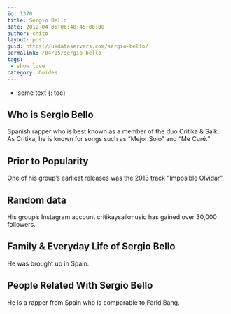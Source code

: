 ```yaml
---
id: 1370
title: Sergio Bello
date: 2012-04-05T06:48:45+00:00
author: chito
layout: post
guid: https://ukdataservers.com/sergio-bello/
permalink: /04/05/sergio-bello
tags:
 - show love
category: Guides
---
```


* some text
{: toc}
          
          
## Who is  Sergio Bello
                  
                  
                  
Spanish rapper who is best known as a member of the duo Critika & Saik. As Critika, he is known for songs such as &#8220;Mejor Solo&#8221; and &#8220;Me Curé.&#8221;
                  
                
                
                
## Prior to Popularity 
                  
                  
                  
One of his group&#8217;s earliest releases was the 2013 track &#8220;Imposible Olvidar&#8221;. 
                  
                
                
                
## Random data 
                  
                  
                  
His group&#8217;s Instagram account critikaysaikmusic has gained over 30,000 followers. 
                  
                
                
                
## Family & Everyday Life of Sergio Bello
                  
                  
                  
He was brought up in Spain. 
                  
                
                
                
## People Related With  Sergio Bello
                  
                  
                  
He is a rapper from Spain who is comparable to Farid Bang. 
                  
                
              
            
          
          
          
    
    
  
